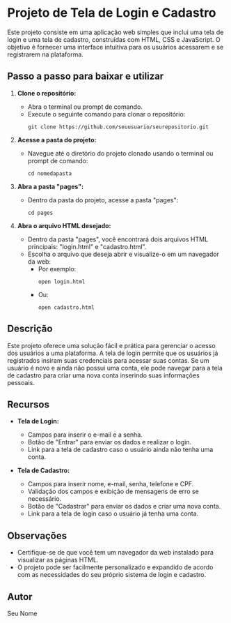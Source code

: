 # Projeto de Tela de Login e Cadastro

Este projeto consiste em uma aplicação web simples que inclui uma tela de login e uma tela de cadastro, construídas com HTML, CSS e JavaScript. O objetivo é fornecer uma interface intuitiva para os usuários acessarem e se registrarem na plataforma.

## Passo a passo para baixar e utilizar

1. **Clone o repositório:** 
   - Abra o terminal ou prompt de comando.
   - Execute o seguinte comando para clonar o repositório:
     ```
     git clone https://github.com/seuusuario/seurepositorio.git
     ```

2. **Acesse a pasta do projeto:**
   - Navegue até o diretório do projeto clonado usando o terminal ou prompt de comando:
     ```
     cd nomedapasta
     ```

3. **Abra a pasta "pages":**
   - Dentro da pasta do projeto, acesse a pasta "pages":
     ```
     cd pages
     ```

4. **Abra o arquivo HTML desejado:**
   - Dentro da pasta "pages", você encontrará dois arquivos HTML principais: "login.html" e "cadastro.html".
   - Escolha o arquivo que deseja abrir e visualize-o em um navegador da web:
     - Por exemplo:
       ```
       open login.html
       ```
     - Ou:
       ```
       open cadastro.html
       ```

## Descrição

Este projeto oferece uma solução fácil e prática para gerenciar o acesso dos usuários a uma plataforma. A tela de login permite que os usuários já registrados insiram suas credenciais para acessar suas contas. Se um usuário é novo e ainda não possui uma conta, ele pode navegar para a tela de cadastro para criar uma nova conta inserindo suas informações pessoais.

## Recursos

- **Tela de Login:**
  - Campos para inserir o e-mail e a senha.
  - Botão de "Entrar" para enviar os dados e realizar o login.
  - Link para a tela de cadastro caso o usuário ainda não tenha uma conta.

- **Tela de Cadastro:**
  - Campos para inserir nome, e-mail, senha, telefone e CPF.
  - Validação dos campos e exibição de mensagens de erro se necessário.
  - Botão de "Cadastrar" para enviar os dados e criar uma nova conta.
  - Link para a tela de login caso o usuário já tenha uma conta.

## Observações

- Certifique-se de que você tem um navegador da web instalado para visualizar as páginas HTML.
- O projeto pode ser facilmente personalizado e expandido de acordo com as necessidades do seu próprio sistema de login e cadastro.

## Autor
Seu Nome
